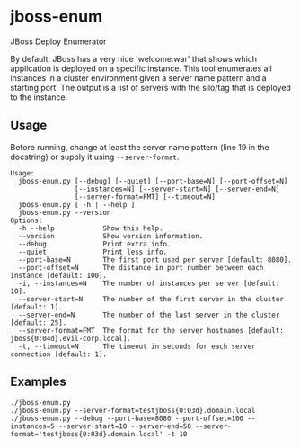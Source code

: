 # jboss-enum
JBoss Deploy Enumerator

By default, JBoss has a very nice 'welcome.war' that shows which application is deployed on a specific instance. 
This tool enumerates all instances in a cluster environment given a server name pattern and a starting port. 
The output is a list of servers with the silo/tag that is deployed to the instance.

## Usage
Before running, change at least the server name pattern (line 19 in the docstring) or supply it using `--server-format`.

```
Usage:
  jboss-enum.py [--debug] [--quiet] [--port-base=N] [--port-offset=N] 
                [--instances=N] [--server-start=N] [--server-end=N] 
				[--server-format=FMT] [--timeout=N]
  jboss-enum.py [ -h | --help ]
  jboss-enum.py --version
Options:
  -h --help            Show this help.
  --version            Show version information.
  --debug              Print extra info.
  --quiet              Print less info.
  --port-base=N        The first port used per server [default: 8080].
  --port-offset=N      The distance in port number between each instance [default: 100].
  -i, --instances=N    The number of instances per server [default: 10].
  --server-start=N     The number of the first server in the cluster [default: 1].
  --server-end=N       The number of the last server in the cluster [default: 25].
  --server-format=FMT  The format for the server hostnames [default: jboss{0:04d}.evil-corp.local].
  -t, --timeout=N      The timeout in seconds for each server connection [default: 1].
```

## Examples
```
./jboss-enum.py
./jboss-enum.py --server-format=testjboss{0:03d}.domain.local
./jboss-enum.py --debug --port-base=8080 --port-offset=100 --instances=5 --server-start=10 --server-end=50 --server-format='testjboss{0:03d}.domain.local' -t 10
```
